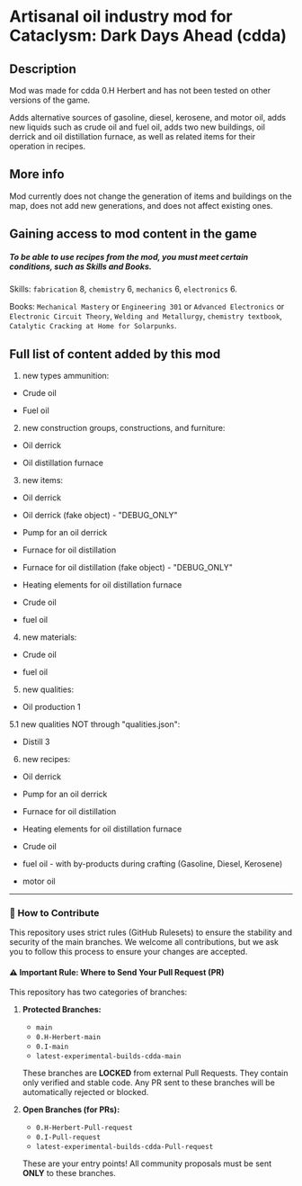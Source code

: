 # Artisanal oil industry mod for Cataclysm: Dark Days Ahead (cdda) 


## Description
Mod was made for cdda 0.H Herbert and has not been tested on other versions of the game.

Adds alternative sources of gasoline, diesel, kerosene, and motor oil, adds new liquids such as crude oil and fuel oil, adds two new buildings, oil derrick and oil distillation furnace, as well as related items for their operation in recipes.

## More info
Mod currently does not change the generation of items and buildings on the map, does not add new generations, and does not affect existing ones. 

## Gaining access to mod content in the game
##### To be able to use recipes from the mod, you must meet certain conditions, such as Skills and Books.

Skills: `fabrication` 8, `chemistry` 6, `mechanics` 6, `electronics` 6.

Books: `Mechanical Mastery` or `Engineering 301` or `Advanced Electronics` or `Electronic Circuit Theory`, `Welding and Metallurgy`, `chemistry textbook`, `Catalytic Cracking at Home for Solarpunks`.

## Full list of content added by this mod
1. new types ammunition:

* Crude oil

* Fuel oil

2. new construction groups, constructions, and furniture:

* Oil derrick

* Oil distillation furnace

3. new items:

* Oil derrick

* Oil derrick (fake object) - "DEBUG_ONLY"

* Pump for an oil derrick

* Furnace for oil distillation

* Furnace for oil distillation (fake object) - "DEBUG_ONLY"

* Heating elements for oil distillation furnace

* Crude oil

* fuel oil

4. new materials:

* Crude oil

* fuel oil

5. new qualities:

* Oil production 1

 5.1 new qualities NOT through "qualities.json":

* Distill 3

6. new recipes:

* Oil derrick

* Pump for an oil derrick

* Furnace for oil distillation

* Heating elements for oil distillation furnace

* Crude oil

* fuel oil  -  with by-products during crafting (Gasoline, Diesel, Kerosene)

* motor oil

---

### 🤝 How to Contribute

This repository uses strict rules (GitHub Rulesets) to ensure the stability and security of the main branches. We welcome all contributions, but we ask you to follow this process to ensure your changes are accepted.

#### ⚠️ Important Rule: Where to Send Your Pull Request (PR)

This repository has two categories of branches:

1.  **Protected Branches:**
    * `main`
    * `0.H-Herbert-main`
    * `0.I-main`
    * `latest-experimental-builds-cdda-main`

    These branches are **LOCKED** from external Pull Requests. They contain only verified and stable code. Any PR sent to these branches will be automatically rejected or blocked.

2.  **Open Branches (for PRs):**
    * `0.H-Herbert-Pull-request`
    * `0.I-Pull-request`
    * `latest-experimental-builds-cdda-Pull-request`

    These are your entry points! All community proposals must be sent **ONLY** to these branches.
